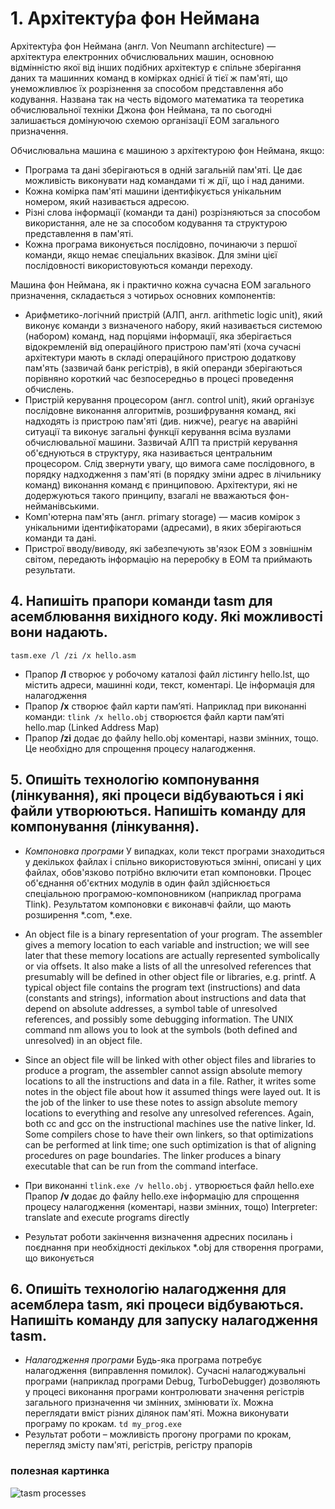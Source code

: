# 1.  Архітекту́ра фон Неймана
Архітекту́ра фон Неймана (англ. Von Neumann architecture) — архітектура електронних обчислювальних машин, основною відмінністю якої від інших подібних архітектур є спільне зберігання даних та машинних команд в комірках однієї й тієї ж пам'яті, що унеможливлює їх розрізнення за способом представлення або кодування. Названа так на честь відомого математика та теоретика обчислювальної техніки Джона фон Неймана, та по сьогодні залишається домінуючою схемою організації ЕОМ загального призначення.

  Обчислювальна машина є машиною з архітектурою фон Неймана, якщо:
* Програма та дані зберігаються в одній загальній пам'яті. Це дає можливість виконувати над командами ті ж дії, що і над даними.
* Кожна комірка пам'яті машини ідентифікується унікальним номером, який називається адресою.
* Різні слова інформації (команди та дані) розрізняються за способом використання, але не за способом кодування та структурою представлення в пам'яті.
* Кожна програма виконується послідовно, починаючи з першої команди, якщо немає спеціальних вказівок. Для зміни цієї послідовності використовуються команди переходу.

Машина фон Неймана, як і практично кожна сучасна ЕОМ загального призначення, складається з чотирьох основних компонентів:

* Арифметико-логічний пристрій (АЛП, англ. arithmetic logic unit), який виконує команди з визначеного набору, який називається системою (набором) команд, над порціями інформації, яка зберігається відокремленій від операційного пристрою пам'яті (хоча сучасні архітектури мають в складі операційного пристрою додаткову пам'ять (зазвичай банк регістрів), в якій операнди зберігаються порівняно короткий час безпосередньо в процесі проведення обчислень.
* Пристрій керування процесором (англ. control unit), який організує послідовне виконання алгоритмів, розшифрування команд, які надходять із пристрою пам'яті (див. нижче), реагує на аварійні ситуації та виконує загальні функції керування всіма вузлами обчислювальної машини. Зазвичай АЛП та пристрій керування об'єднуються в структуру, яка називається центральним процесором. Слід звернути увагу, що вимога саме послідовного, в порядку надходження з пам'яті (в порядку зміни адрес в лічильнику команд) виконання команд є принциповою. Архітектури, які не додержуються такого принципу, взагалі не вважаються фон-нейманівськими.
* Комп'ютерна пам'ять (англ. primary storage) — масив комірок з унікальними ідентифікаторами (адресами), в яких зберігаються команди та дані.
* Пристрої вводу/виводу, які забезпечують зв'язок ЕОМ з зовнішнім світом, передають інформацію на переробку в ЕОМ та приймають результати.


## 4. Напишіть прапори команди tasm для асемблювання вихідного коду. Які можливості вони надають.
`tasm.exe /l /zi /x hello.asm`
 - Прапор **/l** створює у робочому каталозі файл лістингу hello.lst, що містить адреси,
машинні коди, текст, коментарі. Це інформація для налагодження
- Прапор **/x** створює файл карти пам’яті. Наприклад при виконанні команди: `tlink /x
hello.obj` створюєтся файл карти пам’яті hello.map (Linked Address Map)
- Прапор **/zi** додає до файлу hello.obj коментарі, назви змінних, тощо. Це
необхідно для спрощення процесу налагодження.

## 5. Опишіть технологію компонування (лінкування), які процеси відбуваються і які файли утворюються. Напишіть команду для компонування (лінкування).
- *Компоновка програми* У випадках, коли текст програми знаходиться у декількох файлах і спільно використовуються змінні, описані у цих файлах, обов'язково потрібно включити етап компоновки. Процес об'єднання об'єктних модулів в один файл здійснюється спеціальною програмою-компоновником (наприклад програма Tlink). Результатом компоновки є виконавчі файли, що мають розширення *.com, *.exe.
-  An object file is a binary representation of your program. The assembler gives a memory location to each variable and instruction; we will see later that these memory locations are actually represented symbolically or via offsets. It also make a lists of all the unresolved references that presumably will be defined in other object file or libraries, e.g. printf. A typical object file contains the program text (instructions) and data (constants and strings), information about instructions and data that depend on absolute addresses, a symbol table of unresolved references, and possibly some debugging information. The UNIX command nm allows you to look at the symbols (both defined and unresolved) in an object file.
- Since an object file will be linked with other object files and libraries to produce a program, the assembler cannot assign absolute memory locations to all the instructions and data in a file. Rather, it writes some notes in the object file about how it assumed things were layed out. It is the job of the linker to use these notes to assign absolute memory locations to everything and resolve any unresolved references. Again, both cc and gcc on the instructional machines use the native linker, ld. Some compilers chose to have their own linkers, so that optimizations can be performed at link time; one such optimization is that of aligning procedures on page boundaries. The linker produces a binary executable that can be run from the command interface. 

- При виконанні `tlink.exe /v hello.obj.` утворюється файл hello.exe
Прапор **/v** додає до файлу hello.exe інформацію для спрощення процесу
налагодження (коментарі, назви змінних, тощо) Interpreter: translate and execute
programs directly

- Результат роботи закінчення визначення адресних посилань і поєднання при необхідності декількох *.obj для створення програми, що виконується


## 6. Опишіть технологію налагодження для асемблера tasm, які процеси відбуваються. Напишіть команду для запуску налагодження tasm.
- *Налагодження програми* Будь-яка програма потребує налагодження (виправлення помилок). Сучасні налагоджувальні програми (наприклад програми Debug, TurboDebugger) дозволяють у процесі виконання програми контролювати значення регістрів загального призначення чи змінних, змінювати їх. Можна переглядати вміст різних ділянок пам'яті. Можна виконувати програму по крокам.
`td my_prog.exe`
- Результат роботи – можливість прогону програми по крокам, перегляд змісту пам'яті, регістрів, регістру прапорів

### полезная картинка
![tasm processes](http://www.itdom.info/Tehnol/8.files/image008.gif)
